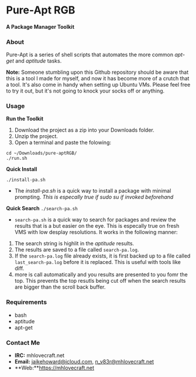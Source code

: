 Pure-Apt RGB
============
#### A Package Manager Toolkit

### About
Pure-Apt is a series of shell scripts that automates the more common *apt-get* and *aptitude* tasks.

**Note:** Someone stumbling upon this Github repository should be aware that this is a tool I made for myself, and now it has become more of a crutch that a tool.  It's also come in handy when setting up Ubuntu VMs.  Please feel free to try it out, but it's not going to knock your socks off or anything.

### Usage
**Run the Toolkit**

1. Download the project as a zip into your Downloads folder.
2. Unzip the project.
3. Open a terminal and paste the folowing:
```
cd ~/Downloads/pure-aptRGB/
./run.sh
```
**Quick Install**
```
./install-pa.sh
```
* The *install-pa.sh* is a quick way to install a package with minimal prompting.  *This is especally true if sudo su if invoked beforehand*

**Quick Search**
``./search-pa.sh``
* `search-pa.sh` is a quick way to search for packages and review the results that is a but easier on the eye. This is especally true on fresh VMS with low desplay resolutions.  It works in the following manner:

1. The search string is highlit in the *aptitude* results.
2. The results are saved to a file called ``search-pa.log``.
3. If the ``search-pa.log`` file already exists, it is first backed up to a file called ``last_search-pa.log`` before it is replaced.  This is useful with tools like diff.
4. more is call automatically and you results are presented to you fomr the top.  This prevents the top resutls being cut off when the search results are bigger than the scroll back buffer.

### Requirements
* bash
* aptitude
* apt-get

### Contact Me
* **IRC:** mhlovecraft.net
* **Email:** jaikehoward@icloud.com, n_v83r@mhlovecraft.net
* **Web:**https://mhlovecraft.net

